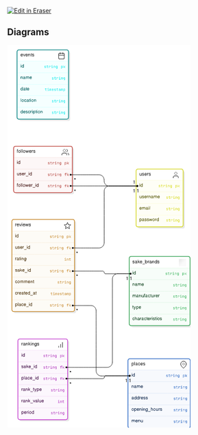 <p><a target="_blank" href="https://app.eraser.io/workspace/y4IvumSg8eFjMru1N0Hj" id="edit-in-eraser-github-link"><img alt="Edit in Eraser" src="https://firebasestorage.googleapis.com/v0/b/second-petal-295822.appspot.com/o/images%2Fgithub%2FOpen%20in%20Eraser.svg?alt=media&amp;token=968381c8-a7e7-472a-8ed6-4a6626da5501"></a></p>




<!-- eraser-additional-content -->
## Diagrams
<!-- eraser-additional-files -->
<a href="/ER-entity-relationship-1.eraserdiagram" data-element-id="lDLOxmORAvdfe-v6w8IHL"><img src="/.eraser/y4IvumSg8eFjMru1N0Hj___T1XrbGC5ivbbwK3q9mcUMvm6DKZ2___---diagram----fddd98d69ffc799778dbea3b59006807.png" alt="" data-element-id="lDLOxmORAvdfe-v6w8IHL" /></a>
<!-- end-eraser-additional-files -->
<!-- end-eraser-additional-content -->
<!--- Eraser file: https://app.eraser.io/workspace/y4IvumSg8eFjMru1N0Hj --->